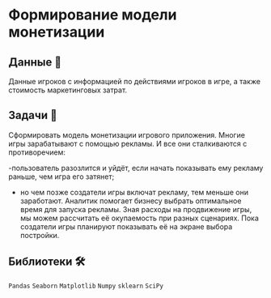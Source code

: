 
# Формирование модели монетизации

## Данные 📁

Данные игроков с информацией по действиями игроков в игре, а также стоимость маркетинговых затрат.

## Задачи 📝

Сформировать модель монетизации игрового приложения. Многие игры зарабатывают с помощью рекламы. И все они сталкиваются с противоречием:

-пользователь разозлится и уйдёт, если начать показывать ему рекламу раньше, чем игра его затянет;
- но чем позже создатели игры включат рекламу, тем меньше они заработают. Аналитик помогает бизнесу выбрать оптимальное время для запуска рекламы. Зная расходы на продвижение игры, мы можем рассчитать её окупаемость при разных сценариях.
Пока создатели игры планируют показывать её на экране выбора постройки.

## Библиотеки 🛠️

`Pandas` `Seaborn` `Matplotlib` `Numpy` `sklearn` `SciPy`

